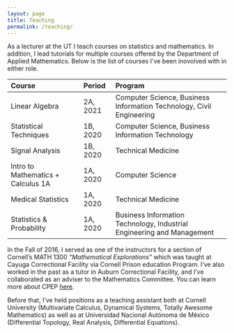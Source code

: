 ```yaml
---
layout: page
title: Teaching
permalink: /teaching/
---
```


<meta http-equiv="Content-Type" content="text/html; charset=utf-8"/>  <!-- For correct rendering with Emacs -->

As a lecturer at the UT I teach courses on statistics and mathematics. In addition, I lead tutorials for multiple courses offered by the Department of Applied Mathematics. Below is the list of courses I've been inovolved with in either role.

| Course | Period | Program |
| :----- | :----- | :------ |
| Linear Algebra | 2A, 2021 | Computer Science, Business Information Technology, Civil Engineering |
| Statistical Techniques | 1B, 2020 | Computer Science, Business Information Technology |
| Signal Analysis | 1B, 2020 | Technical Medicine |
| Intro to Mathematics + Calculus 1A | 1A, 2020 | Computer Science |
| Medical Statistics | 1A, 2020 | Technical Medicine |
| Statistics & Probability | 1A, 2020 | Business Information Technology, Industrial Engineering and Management |

In the Fall of 2016, I served as one of the instructors for a section of Cornell’s MATH 1300 *“Mathematical Explorations”* which was taught at Cayuga Correctional Facility via Cornell Prison education Program. I’ve also worked in the past as a tutor in Auburn Correctional Facility, and I’ve collaborated as an adviser to the Mathematics Committee. You can learn more about CPEP [here](http://cpep.cornell.edu/).

Before that, I’ve held positions as a teaching assistant both at Cornell University (Multivariate Calculus, Dynamical Systems, Totally Awesome Mathematics) as well as at Universidad Nacional Autónoma de México (Differential Topology, Real Analysis, Differential Equations).

&nbsp;

&nbsp;

